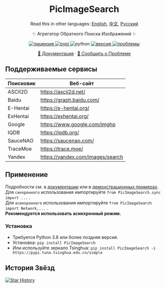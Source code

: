 <div align="center">

# PicImageSearch

Read this in other languages: [English](README.md), [中文](README.cn.md), [Русский](README.ru.md)

✨ Агрегатор Обратного Поиска Изображений ✨

<a href="https://raw.githubusercontent.com/kitUIN/PicImageSearch/master/LICENSE">
    <img src="https://img.shields.io/github/license/kitUIN/PicImageSearch" alt="лицензия">
</a>
<a href="https://pypi.python.org/pypi/PicImageSearch">
    <img src="https://img.shields.io/pypi/v/PicImageSearch" alt="pypi">
</a>
<img src="https://img.shields.io/badge/python-3.8+-blue" alt="python">
<a href="https://github.com/kitUIN/PicImageSearch/releases">
    <img src="https://img.shields.io/github/v/release/kitUIN/PicImageSearch" alt="версия">
</a>
<a href="https://github.com/kitUIN/PicImageSearch/issues">
    <img src="https://img.shields.io/github/issues/kitUIN/PicImageSearch" alt="проблемы">
</a>

<a href="https://pic-image-search.kituin.fun/">📖 Документация</a>
·
<a href="https://github.com/kitUIN/PicImageSearch/issues/new">🐛 Сообщить о Проблеме</a>

</div>

## Поддерживаемые сервисы

| Поисковик | Веб-сайт                           |
|-----------|------------------------------------|
| ASCII2D   | <https://ascii2d.net/>             |
| Baidu     | <https://graph.baidu.com/>         |
| E-Hentai  | <https://e-hentai.org/>            |
| ExHentai  | <https://exhentai.org/>            |
| Google    | <https://www.google.com/imghp>     |
| IQDB      | <https://iqdb.org/>                |
| SauceNAO  | <https://saucenao.com/>            |
| TraceMoe  | <https://trace.moe/>               |
| Yandex    | <https://yandex.com/images/search> |

## Применение

Подробности см. в [документации](https://pic-image-search.kituin.fun/) или в [демонстрационных примерах](demo/ru/).  
Для `синхронного` использования импортируйте `from PicImageSearch.sync import ...` .  
Для `асинхронного` использования импортируйте `from PicImageSearch import Network,...` .  
**Рекомендуется использовать асинхронный режим.**

### Установка

- Требуется Python 3.8 или более поздняя версия.
- Установка: `pip install PicImageSearch`
- Или используйте зеркало Tsinghua: `pip install PicImageSearch -i https://pypi.tuna.tsinghua.edu.cn/simple`

## История Звёзд

[![Star History](https://starchart.cc/kitUIN/PicImageSearch.svg)](https://starchart.cc/kitUIN/PicImageSearch)

